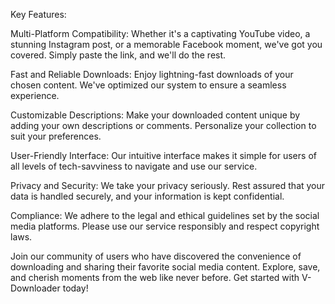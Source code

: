 Key Features:

Multi-Platform Compatibility: Whether it's a captivating YouTube video, a stunning Instagram post, or a memorable Facebook moment, we've got you covered. Simply paste the link, and we'll do the rest.

Fast and Reliable Downloads: Enjoy lightning-fast downloads of your chosen content. We've optimized our system to ensure a seamless experience.

Customizable Descriptions: Make your downloaded content unique by adding your own descriptions or comments. Personalize your collection to suit your preferences.

User-Friendly Interface: Our intuitive interface makes it simple for users of all levels of tech-savviness to navigate and use our service.

Privacy and Security: We take your privacy seriously. Rest assured that your data is handled securely, and your information is kept confidential.

Compliance: We adhere to the legal and ethical guidelines set by the social media platforms. Please use our service responsibly and respect copyright laws.

Join our community of users who have discovered the convenience of downloading and sharing their favorite social media content. Explore, save, and cherish moments from the web like never before. Get started with V-Downloader today!
